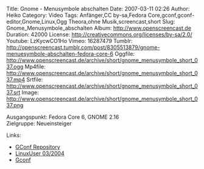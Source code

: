 Title: Gnome - Menusymbole abschalten
Date: 2007-03-11 02:26
Author: Heiko
Category: Video
Tags: Anfänger,CC by-sa,Fedora Core,gconf,gconf-editor,Gnome,Linux,Ogg Theora,ohne Musik,screencast,short
Slug: Gnome_Menusymbole_abschalten
Album: http://www.openscreencast.de
Duration: 42000
License: http://creativecommons.org/licenses/by-sa/2.0/
Youtube: LzKycwCO1Ho
Vimeo: 16287479
Tumblr: http://openscreencast.tumblr.com/post/8305513879/gnome-menuesymbole-abschalten-fedora-core-6
Oggfile: http://www.openscreencast.de/archive/short/gnome_menusymbole_short_037.ogg
Mp4file: http://www.openscreencast.de/archive/short/gnome_menusymbole_short_037.mp4
Srtfile: http://www.openscreencast.de/archive/short/gnome_menusymbole_short_037.srt
Image: http://www.openscreencast.de/archive/short/gnome_menusymbole_short_037.png

Ausgangspunkt: Fedora Core 6, GNOME 2.16  
Zielgruppe: Neueinsteiger  

Links:

  * [GConf Repository](http://www.gnome.org/learn/admin-guide/latest/gconf-24.html)
  * [LinuxUser 03/2004](http://www.linux-user.de/ausgabe/2004/03/028-gconf/index.html)
  * [Gconf](http://en.wikipedia.org/wiki/Gconf)

